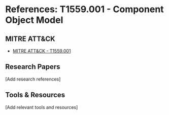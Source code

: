 # References: T1559.001 - Component Object Model

## MITRE ATT&CK
- [MITRE ATT&CK - T1559.001](https://attack.mitre.org/techniques/T1559.001/)

## Research Papers
[Add research references]

## Tools & Resources
[Add relevant tools and resources]
